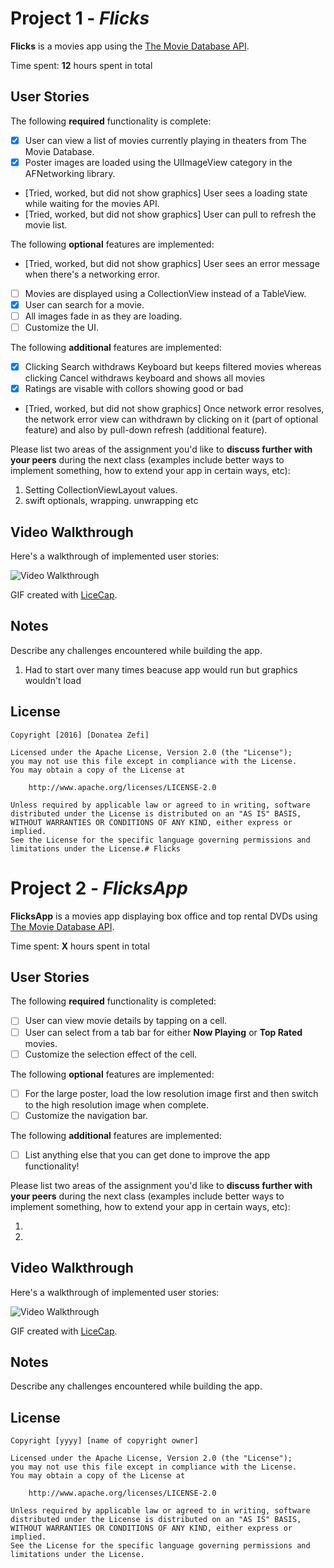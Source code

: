# Project 1 - *Flicks*

**Flicks** is a movies app using the [The Movie Database API](http://docs.themoviedb.apiary.io/#).

Time spent: **12** hours spent in total

## User Stories

The following **required** functionality is complete:

- [x] User can view a list of movies currently playing in theaters from The Movie Database.
- [x] Poster images are loaded using the UIImageView category in the AFNetworking library.
- [Tried, worked, but did not show graphics] User sees a loading state while waiting for the movies API.
- [Tried, worked, but did not show graphics] User can pull to refresh the movie list.

The following **optional** features are implemented:

- [Tried, worked, but did not show graphics] User sees an error message when there's a networking error.
- [ ] Movies are displayed using a CollectionView instead of a TableView.
- [x] User can search for a movie.
- [ ] All images fade in as they are loading.
- [ ] Customize the UI.

The following **additional** features are implemented:

- [x] Clicking Search withdraws Keyboard but keeps filtered movies whereas clicking Cancel withdraws keyboard and shows all movies
- [x] Ratings are visable with collors showing good or bad
- [Tried, worked, but did not show graphics] Once network error resolves, the network error view can withdrawn by clicking on it (part of optional feature) and also by pull-down refresh (additional feature). 

Please list two areas of the assignment you'd like to **discuss further with your peers** during the next class (examples include better ways to implement something, how to extend your app in certain ways, etc):

1. Setting CollectionViewLayout values.
2. swift optionals, wrapping. unwrapping etc

## Video Walkthrough 

Here's a walkthrough of implemented user stories:

![Video Walkthrough](MovieViewerWT.gif)

GIF created with [LiceCap](http://www.cockos.com/licecap/).

## Notes

Describe any challenges encountered while building the app.
1. Had to start over many times beacuse app would run but graphics wouldn't load

## License

    Copyright [2016] [Donatea Zefi]

    Licensed under the Apache License, Version 2.0 (the "License");
    you may not use this file except in compliance with the License.
    You may obtain a copy of the License at

        http://www.apache.org/licenses/LICENSE-2.0

    Unless required by applicable law or agreed to in writing, software
    distributed under the License is distributed on an "AS IS" BASIS,
    WITHOUT WARRANTIES OR CONDITIONS OF ANY KIND, either express or implied.
    See the License for the specific language governing permissions and
    limitations under the License.# Flicks
    
    
# Project 2 - *FlicksApp*

**FlicksApp** is a movies app displaying box office and top rental DVDs using [The Movie Database API](http://docs.themoviedb.apiary.io/#).

Time spent: **X** hours spent in total

## User Stories

The following **required** functionality is completed:

- [ ] User can view movie details by tapping on a cell.
- [ ] User can select from a tab bar for either **Now Playing** or **Top Rated** movies.
- [ ] Customize the selection effect of the cell.

The following **optional** features are implemented:

- [ ] For the large poster, load the low resolution image first and then switch to the high resolution image when complete.
- [ ] Customize the navigation bar.

The following **additional** features are implemented:

- [ ] List anything else that you can get done to improve the app functionality!

Please list two areas of the assignment you'd like to **discuss further with your peers** during the next class (examples include better ways to implement something, how to extend your app in certain ways, etc):

1. 
2. 

## Video Walkthrough 

Here's a walkthrough of implemented user stories:

<img src='http://i.imgur.com/link/to/your/gif/file.gif' title='Video Walkthrough' width='' alt='Video Walkthrough' />

GIF created with [LiceCap](http://www.cockos.com/licecap/).

## Notes

Describe any challenges encountered while building the app.

## License

    Copyright [yyyy] [name of copyright owner]

    Licensed under the Apache License, Version 2.0 (the "License");
    you may not use this file except in compliance with the License.
    You may obtain a copy of the License at

        http://www.apache.org/licenses/LICENSE-2.0

    Unless required by applicable law or agreed to in writing, software
    distributed under the License is distributed on an "AS IS" BASIS,
    WITHOUT WARRANTIES OR CONDITIONS OF ANY KIND, either express or implied.
    See the License for the specific language governing permissions and
    limitations under the License.
